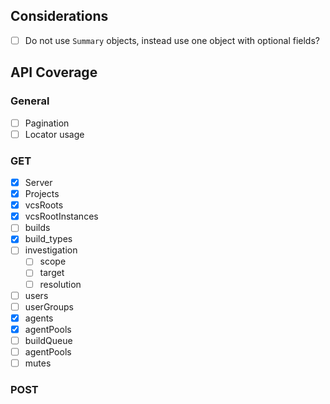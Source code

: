 ## Considerations

- [ ] Do not use `Summary` objects, instead use one object with optional fields?

## API Coverage

### General

- [ ] Pagination
- [ ] Locator usage

### GET

- [x] Server
- [x] Projects
- [x] vcsRoots
- [x] vcsRootInstances
- [ ] builds
- [x] build_types
- [ ] investigation
  - [ ] scope
  - [ ] target
  - [ ] resolution
- [ ] users
- [ ] userGroups
- [x] agents
- [x] agentPools
- [ ] buildQueue
- [ ] agentPools
- [ ] mutes

### POST
